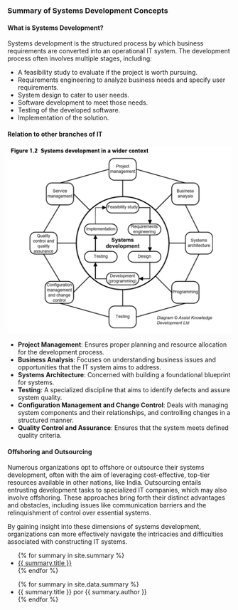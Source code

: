 ### Summary of Systems Development Concepts

#### What is Systems Development?

Systems development is the structured process by which business requirements are converted into an operational IT system. The development process often involves multiple stages, including:

- A feasibility study to evaluate if the project is worth pursuing.
- Requirements engineering to analyze business needs and specify user requirements.
- System design to cater to user needs.
- Software development to meet those needs.
- Testing of the developed software.
- Implementation of the solution.


#### Relation to other branches of IT

 <img src="assets/images/summary.png" alt="Image showing the relations to other branches in IT">

- **Project Management**: Ensures proper planning and resource allocation for the development process.
- **Business Analysis**: Focuses on understanding business issues and opportunities that the IT system aims to address.
- **Systems Architecture**: Concerned with building a foundational blueprint for systems.
- **Testing**: A specialized discipline that aims to identify defects and assure system quality.
- **Configuration Management and Change Control**: Deals with managing system components and their relationships, and controlling changes in a structured manner.
- **Quality Control and Assurance**: Ensures that the system meets defined quality criteria.

#### Offshoring and Outsourcing

Numerous organizations opt to offshore or outsource their systems development, often with the aim of leveraging cost-effective, top-tier resources available in other nations, like India. Outsourcing entails entrusting development tasks to specialized IT companies, which may also involve offshoring. These approaches bring forth their distinct advantages and obstacles, including issues like communication barriers and the relinquishment of control over essential systems.

By gaining insight into these dimensions of systems development, organizations can more effectively navigate the intricacies and difficulties associated with constructing IT systems.

<ul>
{% for summary in site.summary %}
  <li>
    <a href="{{ summary.url }}">{{ summary.title }}</a>
  </li>
{% endfor %}
</ul>

<ul>
{% for summary in site.data.summary %}
  <li>
    {{ summary.title }} por {{ summary.author }}
  </li>
{% endfor %}
</ul>
